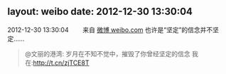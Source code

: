 layout: weibo
date: 2012-12-30 13:30:04
---
2012-12-30 13:30:04  &nbsp;&nbsp;&nbsp;&nbsp;&nbsp;&nbsp; 来自 <a href="http://weibo.com/" rel="nofollow">微博 weibo.com</a>
也许是“坚定”的信念并不坚定……
>  @文丽的港湾: 岁月在不知不觉中，摧毁了你曾经坚定的信念 我在:http://t.cn/zjTCE8T ​​​
